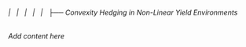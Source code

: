 ###### |   |   |   |   |   ├── Convexity Hedging in Non-Linear Yield Environments

*Add content here*